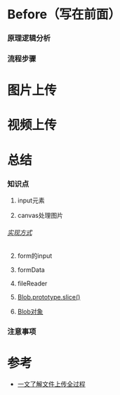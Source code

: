 # Before（写在前面）

### 原理逻辑分析

### 流程步骤

###### 



# 图片上传

# 视频上传

# 总结

### 	知识点

1. input元素

  2. canvas处理图片

   ###### [实现方式](https://www.cnblogs.com/soraly/p/8441589.html )

2. form的input

3. formData

4. fileReader

5.  [Blob.prototype.slice()](https://developer.mozilla.org/zh-CN/docs/Web/API/Blob/slice)

6. [Blob对象](https://developer.mozilla.org/zh-CN/docs/Web/API/Blob)

### 注意事项

# 参考

- [一文了解文件上传全过程](https://mp.weixin.qq.com/s/jIk9aiHEl2Dw4DbaIdn77Q)